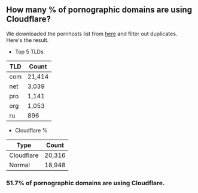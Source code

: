 ## How many % of pornographic domains are using Cloudflare?


We downloaded the pornhosts list from [here](https://raw.githubusercontent.com/Sinfonietta/hostfiles/master/pornography-hosts) and filter out duplicates.
Here's the result.


[//]: # (start replacement)


- Top 5 TLDs

| TLD | Count |
| --- | --- |
| com | 21,414 |
| net | 3,039 |
| pro | 1,141 |
| org | 1,053 |
| ru | 896 |


- Cloudflare %

| Type | Count |
| --- | --- |
| Cloudflare | 20,316 |
| Normal | 18,948 |


### 51.7% of pornographic domains are using Cloudflare.